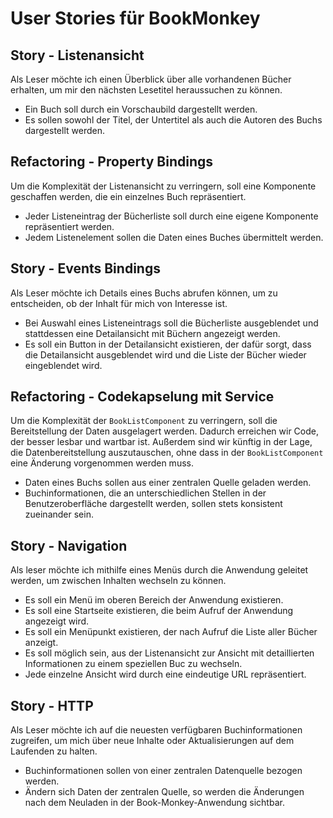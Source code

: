 # User Stories für BookMonkey

## Story - Listenansicht

Als Leser möchte ich einen Überblick über alle vorhandenen Bücher erhalten, um
mir den nächsten Lesetitel heraussuchen zu können.

*   Ein Buch soll durch ein Vorschaubild dargestellt werden.
*   Es sollen sowohl der Titel, der Untertitel als auch die Autoren des Buchs
    dargestellt werden.

## Refactoring - Property Bindings

Um die Komplexität der Listenansicht zu verringern, soll eine Komponente
geschaffen werden, die ein einzelnes Buch repräsentiert.

*   Jeder Listeneintrag der Bücherliste soll durch eine eigene Komponente
    repräsentiert werden.
*   Jedem Listenelement sollen die Daten eines Buches übermittelt werden.

## Story - Events Bindings

Als Leser möchte ich Details eines Buchs abrufen können, um zu entscheiden, ob
der Inhalt für mich von Interesse ist.

*   Bei Auswahl eines Listeneintrags soll die Bücherliste ausgeblendet und
    stattdessen eine Detailansicht mit Büchern angezeigt werden.
*   Es soll ein Button in der Detailansicht existieren, der dafür sorgt, dass
    die Detailansicht ausgeblendet wird und die Liste der Bücher wieder
    eingeblendet wird.

## Refactoring - Codekapselung mit Service

Um die Komplexität der `BookListComponent` zu verringern, soll die
Bereitstellung der Daten ausgelagert werden. Dadurch erreichen wir Code, der
besser lesbar und wartbar ist. Außerdem sind wir künftig in der Lage, die
Datenbereitstellung auszutauschen, ohne dass in der `BookListComponent` eine
Änderung vorgenommen werden muss.

*   Daten eines Buchs sollen aus einer zentralen Quelle geladen werden.
*   Buchinformationen, die an unterschiedlichen Stellen in der
    Benutzeroberfläche dargestellt werden, sollen stets konsistent zueinander
    sein.

## Story - Navigation

Als leser möchte ich mithilfe eines Menüs durch die Anwendung geleitet werden,
um zwischen Inhalten wechseln zu können.

*   Es soll ein Menü im oberen Bereich der Anwendung existieren.
*   Es soll eine Startseite existieren, die beim Aufruf der Anwendung angezeigt
    wird.
*   Es soll ein Menüpunkt existieren, der nach Aufruf die Liste aller Bücher
    anzeigt.
*   Es soll möglich sein, aus der Listenansicht zur Ansicht mit detaillierten
    Informationen zu einem speziellen Buc zu wechseln.
*   Jede einzelne Ansicht wird durch eine eindeutige URL repräsentiert.

## Story - HTTP

Als Leser möchte ich auf die neuesten verfügbaren Buchinformationen zugreifen,
um mich über neue Inhalte oder Aktualisierungen auf dem Laufenden zu halten.

*   Buchinformationen sollen von einer zentralen Datenquelle bezogen werden.
*   Ändern sich Daten der zentralen Quelle, so werden die Änderungen nach dem
    Neuladen in der Book-Monkey-Anwendung sichtbar.
